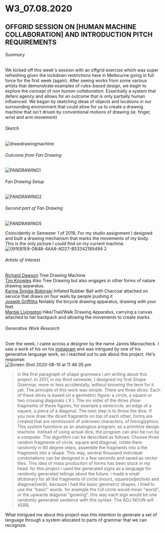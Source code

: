 # W3_07.08.2020</br>
## OFFGRID SESSION ON [HUMAN MACHINE COLLABORATION] AND INTRODUCTION PITCH REQUIREMENTS

###### Summary
We kicked off this week's session with an offgrid exercise which was super refreshing given the lockdown restrictions here in Melbourne going in full force for the first week (again). After seeing works from some various artists that demonstrate examples of rules-based design, we begin to explore the concept of *non human collaboration*. Essentially a system that defers agency and allows for an outcome that is only partially human influenced. We began by sketching ideas of objects and locations in our surrounding environment that could allow for us to create a drawing machine that isn't driven by conventional motions of drawing (ie. finger, wrist and arm movement)
###### Sketch
![drawdrawingmachine](https://user-images.githubusercontent.com/68724434/89787874-98cb6a80-db61-11ea-8afa-1a686178e291.png)
###### Outcome from *Fan Drawing*
![FANDRAWING1](https://user-images.githubusercontent.com/68724434/89785302-8b13e600-db5d-11ea-9d43-b2aa56f39986.jpg)
###### *Fan Drawing* Setup
![FANDRAWING2](https://user-images.githubusercontent.com/68724434/89785358-a252d380-db5d-11ea-8c1c-e8b4e86777a7.jpg)
###### Second part of *Fan Drawing*
![FANDRAWING5](https://user-images.githubusercontent.com/68724434/89785365-a7b01e00-db5d-11ea-990f-d845c56937e7.jpg)

Coincidently in Semester 1 of 2019, For my studio assignment I designed and built a drawing mechanism that marks the movements of my body.<br /> This is the only picture I could find on my current machine.<br />
![091EB1E8-DB48-4AA8-AD27-B53342195494 2](https://user-images.githubusercontent.com/68724434/89786124-c7941180-db5e-11ea-9e43-7ec5ad125e64.png)

###### Artists of Interest
[Richard Dawson](https://wakeupscreaming.com/richard-dawson-the-tree-drawing-machine/) Tree Drawing Machine <br/>
[Tim Knowles](http://www.timknowles.co.uk/) Also Tree Drawing but also engages in other forms of nature drawing apparatus.<br/>
[Karina Smigla-Bobinski](https://www.smigla-bobinski.com/english/works/ADA/) Inflated Rubber Ball with Charcoal attached on service that draws on four walls by people pushing it<br/>
[Joseph Griffiths](https://josephlgriffiths.com/index.html) Notably the bicycle drawing apparatus, drawing with your feet.<br/>
[Margie Livingston](http://www.margie.net/index.html) Hike/Trail/Walk Drawing Apparatus, carrying a canvas attached to her backpack and allowing the movements to create marks.

###### Generative Work Research

Over the week, I came across a designer by the name Jannis Maroscheck. I saw a work of his on his [instagram](https://www.instagram.com/jannimaroscheck/) and was intrigued by one of his generative language work, so i reached out to ask about this project. He's response:<br/>
![Screen Shot 2020-08-10 at 11 46 05 pm](https://user-images.githubusercontent.com/68724434/89789266-b7cafc00-db63-11ea-81ae-2163950fab78.png)
>in the first paragraph of shape grammars i am writing about this project: In 2017, in my third semester, I designed my first Shape Grammar, more or less accidentally, without knowing the term for it yet. The principle of this work was simple.
There are three dices. Each of these dices is based on a geometric figure: a circle, a square or two crossing diagonals ( X ). The six sides of the dices show fragments of these figures, for example a semicircle, an edge of a square, a piece of a diagonal. The next step is to throw the dice. If you now draw the diced fragments on top of each other, forms are created that are reminiscent of unknown characters, of hieroglyphics.
This system functions as an analogous program, as a primitive design machine. Instead of using actual dice, the program can also be run by a computer. The algorithm can be described as follows: Choose three random fragments of circle, square and diagonal, rotate them randomly in 90 degree steps, assemble the fragments into a the fragments into a shape. This way, several thousand individual combinations can be designed in a few seconds and saved as vector files.
This idea of mass production of forms has been stuck in my head. for this project i used the generated signs as a language for randomly generated tellings about the future. i made a small dictionary for all the fragments of circle (noun), square(adjective) and diagonal(verb). because i had the basic geometric shapes, i tried to use the "basic" words. for example the full circle would mean "world", or the upwards diagonal "growing". this way each sign would be one randomly generated sentence with this syntax: The ADJ NOUN will VERB.

What intrigued me about this project was this intention to generate a set of language through a system allocated to parts of grammar that we can recognize.
